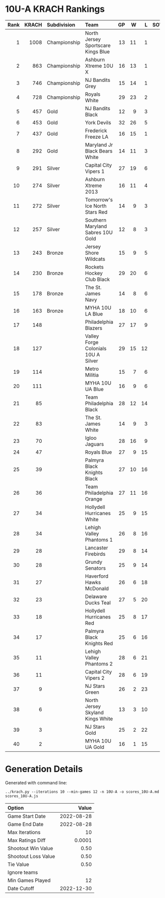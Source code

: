# 10U-A KRACH Rankings
Rank|KRACH|Subdivision|Team|GP|W|L|SOW|SOL|T|SoS
---:|---:|:---|:---|---:|---:|---:|---:|---:|---:|---:
1|1008|Championship|North Jersey Sportscare Kings Blue|13|11|1|1|0|0|297
2|863|Championship|Ashburn Xtreme 10U X|16|13|1|1|1|0|274
3|746|Championship|NJ Bandits Grey|15|14|1|0|0|0|132
4|728|Championship|Royals White|29|23|2|3|1|0|243
5|457|Gold|NJ Bandits Black|12|9|3|0|0|0|311
6|453|Gold|York Devils|32|26|5|0|1|0|150
7|437|Gold|Frederick Freeze LA|16|15|1|0|0|0|71
8|292|Gold|Maryland Jr Black Bears White|14|11|3|0|0|0|133
9|291|Silver|Capital City Vipers 1|27|19|6|1|1|0|150
10|274|Silver|Ashburn Xtreme 2013|16|11|4|0|1|0|183
11|272|Silver|Tomorrow's Ice North Stars Red|14|9|3|0|1|1|236
12|257|Silver|Southern Maryland Sabres 10U Gold|12|8|3|0|1|0|157
13|243|Bronze|Jersey Shore Wildcats|15|9|5|1|0|0|299
14|230|Bronze|Rockets Hockey Club Black|29|20|6|1|2|0|158
15|178|Bronze|The St. James Navy|14|8|6|0|0|0|225
16|163|Bronze|MYHA 10U LA Blue|18|10|6|0|1|1|194
17|148||Philadelphia Blazers|27|17|9|0|1|0|178
18|127||Valley Forge Colonials 10U A Silver|29|15|12|0|2|0|241
19|114||Metro Militia|15|7|6|2|0|0|252
20|111||MYHA 10U UA Blue|16|9|6|1|0|0|127
21|85||Team Philadelphia Black|28|12|14|1|1|0|181
22|83||The St. James White|14|9|3|1|1|0|30
23|70||Igloo Jaguars|28|16|9|2|1|0|55
24|47||Royals Blue|27|9|15|3|0|0|157
25|39||Palmyra Black Knights Black|27|10|16|1|0|0|166
26|36||Team Philadelphia Orange|27|11|16|0|0|0|149
27|34||Hollydell Hurricanes White|25|9|15|0|1|0|200
28|34||Lehigh Valley Phantoms 1|26|8|16|0|2|0|194
29|28||Lancaster Firebirds|29|8|14|5|2|0|139
30|28||Grundy Senators|25|9|14|0|2|0|81
31|27||Haverford Hawks McDonald|26|6|18|1|1|0|175
32|23||Delaware Ducks Teal|27|5|20|1|1|0|267
33|18||Hollydell Hurricanes Red|25|8|17|0|0|0|153
34|17||Palmyra Black Knights Red|25|6|16|3|0|0|143
35|11||Lehigh Valley Phantoms 2|28|6|21|0|1|0|104
36|11||Capital City Vipers 2|28|6|19|0|3|0|123
37|9||NJ Stars Green|26|2|23|1|0|0|279
38|6||North Jersey Skyland Kings White|13|3|10|0|0|0|68
39|3||NJ Stars Gold|25|2|22|0|1|0|151
40|2||MYHA 10U UA Gold|16|1|15|0|0|0|100
# Generation Details

Generated with command line:
```
../krach.py --iterations 10 --min-games 12 -n 10U-A -o scores_10U-A.md scores_10U-A.js
```

| Option | Value |
| :----- | ----: |
| Game Start Date | 2022-08-28 |
| Game End Date | 2022-08-28 |
| Max Iterations | 10 |
| Max Ratings Diff | 0.0001 |
| Shootout Win Value | 0.50 |
| Shootout Loss Value | 0.50 |
| Tie Value | 0.50 |
| Ignore teams |  |
| Min Games Played | 12 |
| Date Cutoff | 2022-12-30 |

